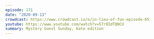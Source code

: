```yaml
---
episode: 171
date: "2020-09-13"
crowdcast: https://www.crowdcast.io/e/in-lieu-of-fun-episode-65
youtube: https://www.youtube.com/watch?v=57r8IdTQNCU
summary: Mystery Guest Sunday, Kate edition
---
```

